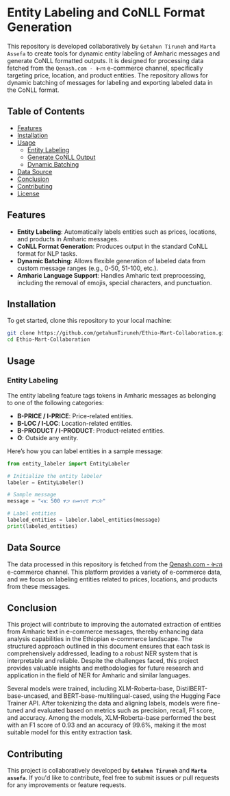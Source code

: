 # Entity Labeling and CoNLL Format Generation

This repository is developed collaboratively by `Getahun Tiruneh` and `Marta Assefa` to create tools for dynamic entity labeling of Amharic messages and generate CoNLL formatted outputs. It is designed for processing data fetched from the `Qenash.com - ቅናሽ` e-commerce channel, specifically targeting price, location, and product entities. The repository allows for dynamic batching of messages for labeling and exporting labeled data in the CoNLL format.

## Table of Contents

- [Features](#features)
- [Installation](#installation)
- [Usage](#usage)
  - [Entity Labeling](#entity-labeling)
  - [Generate CoNLL Output](#generate-conll-output)
  - [Dynamic Batching](#dynamic-batching)
- [Data Source](#data-source)
- [Conclusion](#conclusion)
- [Contributing](#contributing)
- [License](#license)

## Features

- **Entity Labeling**: Automatically labels entities such as prices, locations, and products in Amharic messages.
- **CoNLL Format Generation**: Produces output in the standard CoNLL format for NLP tasks.
- **Dynamic Batching**: Allows flexible generation of labeled data from custom message ranges (e.g., 0-50, 51-100, etc.).
- **Amharic Language Support**: Handles Amharic text preprocessing, including the removal of emojis, special characters, and punctuation.

## Installation

To get started, clone this repository to your local machine:

```bash
git clone https://github.com/getahunTiruneh/Ethio-Mart-Collaboration.git
cd Ethio-Mart-Collaboration 
```
## Usage

### Entity Labeling

The entity labeling feature tags tokens in Amharic messages as belonging to one of the following categories:

- **B-PRICE / I-PRICE**: Price-related entities.
- **B-LOC / I-LOC**: Location-related entities.
- **B-PRODUCT / I-PRODUCT**: Product-related entities.
- **O**: Outside any entity.

Here’s how you can label entities in a sample message:

```python
from entity_labeler import EntityLabeler

# Initialize the entity labeler
labeler = EntityLabeler()

# Sample message
message = "ብር 500 ዋጋ በመገናኛ ምርት"

# Label entities
labeled_entities = labeler.label_entities(message)
print(labeled_entities)
```
## Data Source

The data processed in this repository is fetched from the [Qenash.com - ቅናሽ](t.me/qnashcom) e-commerce channel. This platform provides a variety of e-commerce data, and we focus on labeling entities related to prices, locations, and products from these messages.

## Conclusion

This project will contribute to improving the automated extraction of entities from Amharic text in e-commerce messages, thereby enhancing data analysis capabilities in the Ethiopian e-commerce landscape. The structured approach outlined in this document ensures that each task is comprehensively addressed, leading to a robust NER system that is interpretable and reliable. Despite the challenges faced, this project provides valuable insights and methodologies for future research and application in the field of NER for Amharic and similar languages.

Several models were trained, including XLM-Roberta-base, DistilBERT-base-uncased, and BERT-base-multilingual-cased, using the Hugging Face Trainer API. After tokenizing the data and aligning labels, models were fine-tuned and evaluated based on metrics such as precision, recall, F1 score, and accuracy. Among the models, XLM-Roberta-base performed the best with an F1 score of 0.93 and an accuracy of 99.6%, making it the most suitable model for this entity extraction task.

## Contributing

This project is collaboratively developed by **`Getahun Tiruneh`** and **`Marta assefa`**. If you'd like to contribute, feel free to submit issues or pull requests for any improvements or feature requests.

